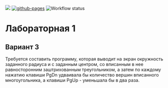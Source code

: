 [![](https://img.shields.io/github/issues-pr/Tarasovvvv/computer-graphics-lab1)](https://github.com/Tarasovvvv/computer-graphics-lab1/pulls)
[![github-pages](https://img.shields.io/github/issues-pr/Tarasovvvv/computer-graphics-lab1)](https://github.com/Tarasovvvv/computer-graphics-lab1/deployments/github-pages)
![Workflow status](https://img.shields.io/github/actions/workflow/status/Tarasovvvv/computer-graphics-lab1/pages-build-deployment#1)

# Лабораторная 1
## Вариант 3
Требуется составить программу, которая выводит на экран окружность заданного радиуса и с заданным центром,
со вписанным в нее равносторонним заштрихованным треугольником, а затем по
каждому нажатию клавиши PgDn удваивала бы количество вершин вписанного
многоугольника, а клавиши PgUp - уменьшала бы в два раза.
